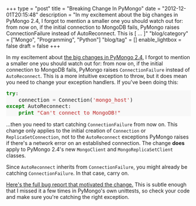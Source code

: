+++
type = "post"
title = "Breaking Change In PyMongo"
date = "2012-12-01T20:15:48"
description = "In my excitement about the big changes in PyMongo 2.4, I forgot to mention a smaller one you should watch out for: from now on, if the initial connection to MongoDB fails, PyMongo raises ConnectionFailure instead of AutoReconnect. This is [ ... ]"
"blog/category" = ["Mongo", "Programming", "Python"]
"blog/tag" = []
enable_lightbox = false
draft = false
+++

<p>In my excitement about <a href="/blog/pymongos-new-default-safe-writes/">the big changes in PyMongo 2.4</a>, I forgot to mention a smaller one you should watch out for: from now on, if the initial connection to MongoDB fails, PyMongo raises <code>ConnectionFailure</code> instead of <code>AutoReconnect</code>. This is a more intuitive exception to throw, but it does mean you need to change your exception handlers. If you've been doing this:</p>
<div class="codehilite" style="background: #f8f8f8"><pre style="line-height: 125%"><span style="color: #008000; font-weight: bold">try</span>:
    connection <span style="color: #666666">=</span> Connection(<span style="color: #BA2121">&#39;mongo_host&#39;</span>)
<span style="color: #008000; font-weight: bold">except</span> AutoReconnect:
    <span style="color: #008000; font-weight: bold">print</span> <span style="color: #BA2121">&quot;Can&#39;t connect to MongoDB!&quot;</span>
</pre></div>


<p>...then you need to start catching <code>ConnectionFailure</code> from now on. This change only applies to the initial creation of <code>Connection</code> or <code>ReplicaSetConnection</code>, not to the <code>AutoReconnect</code> exceptions PyMongo raises if there's a network error on an established connection. The change <strong>does</strong> apply to PyMongo 2.4's new <code>MongoClient</code> and <code>MongoReplicaSetClient</code> classes.</p>
<p>Since <code>AutoReconnect</code> inherits from <code>ConnectionFailure</code>, you might already be catching <code>ConnectionFailure</code>. In that case, carry on.</p>
<p><a href="https://jira.mongodb.org/browse/PYTHON-396">Here's the full bug report that motivated the change.</a> This is subtle enough that I missed it a few times in PyMongo's own unittests, so check your code and make sure you're catching the right exception.</p>
    